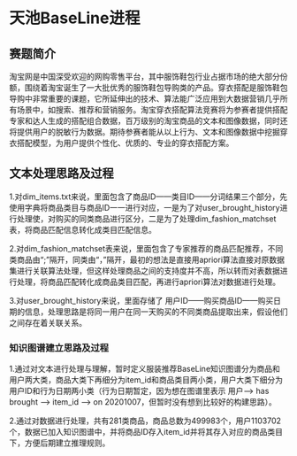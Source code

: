 # 天池BaseLine进程  
## 赛题简介
淘宝网是中国深受欢迎的网购零售平台，其中服饰鞋包行业占据市场的绝大部分份额，围绕着淘宝诞生了一大批优秀的服饰鞋包导购类的产品。穿衣搭配是服饰鞋包导购中非常重要的课题，它所延伸出的技术、算法能广泛应用到大数据营销几乎所有场景中，如搜索、推荐和营销服务。淘宝穿衣搭配算法竞赛将为参赛者提供搭配专家和达人生成的搭配组合数据，百万级别的淘宝商品的文本和图像数据，同时还将提供用户的脱敏行为数据。期待参赛者能从以上行为、文本和图像数据中挖掘穿衣搭配模型，为用户提供个性化、优质的、专业的穿衣搭配方案。

## 文本处理思路及过程
1.对dim_items.txt来说，里面包含了商品ID——类目ID——分词结果三个部分，先使用字典将商品类目与商品ID一一进行对应，一是为了对user_brought_history进行处理使，对购买的同类商品进行区分，二是为了处理dim_fashion_matchset表，将商品匹配信息转化成类目匹配信息。  

2.对dim_fashion_matchset表来说，里面包含了专家推荐的商品匹配推荐，不同类商品由“;”隔开，同类由“，”隔开，最初的想法是直接用apriori算法直接对原数据集进行关联算法处理，但这样处理商品之间的支持度并不高，所以转而对表数据进行处理，将商品匹配转化成商品类目匹配，再进行apriori算法对数据进行处理。    

3.对user_brought_history来说，里面存储了 用户ID——购买商品ID——购买日期的信息，处理思路是将同一用户在同一天购买的不同类商品提取出来，假设他们之间存在着关联关系。  

### 知识图谱建立思路及过程
1.通过对文本进行处理与理解，暂时定义服装推荐BaseLine知识图谱分为商品和用户两大类，商品大类下再细分为item_id和商品类目两小类，用户大类下细分为用户ID和行为日期两小类（行为日期暂定，因为想在图谱里表示 用户--> has brought --> item_id --> on 20201007，但暂时没有想到比较好的构建思路）。  

2.通过对数据进行处理，共有281类商品，商品总数为499983个，用户1103702个，数据已加入知识图谱中，并将商品ID存入item_id并将其存入对应的商品类目下，方便后期建立推理规则。
